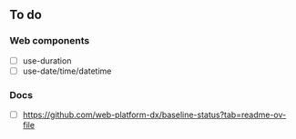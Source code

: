 ## To do

### Web components

- [ ] use-duration
- [ ] use-date/time/datetime

### Docs

- [ ] https://github.com/web-platform-dx/baseline-status?tab=readme-ov-file
